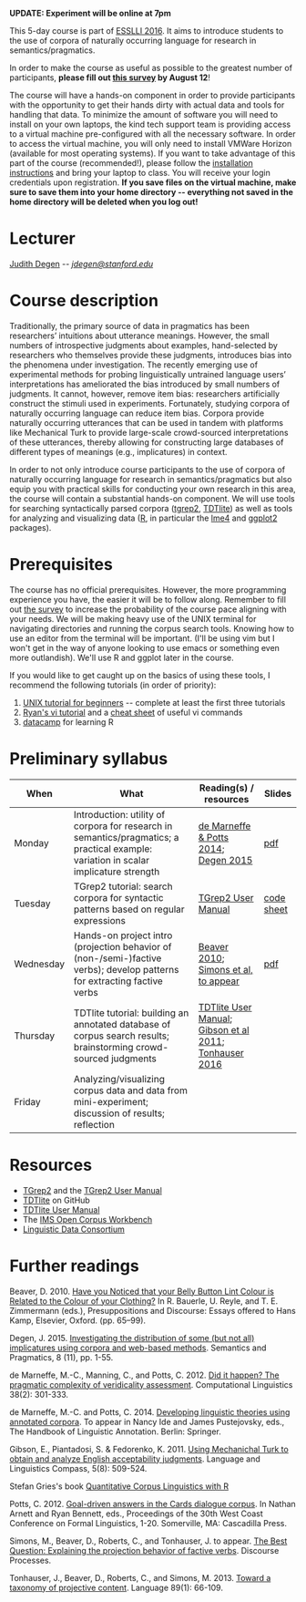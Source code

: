 **UPDATE: Experiment will be online at 7pm**

This 5-day course is part of [ESSLLI 2016](http://esslli2016.unibz.it/). It aims to introduce students to the use of corpora of naturally occurring language for research in semantics/pragmatics.

In order to make the course as useful as possible to the greatest number of participants, **please fill out [this survey](https://docs.google.com/forms/d/e/1FAIpQLSeEFAbBObNEkY4VoCX4Vbj4D-6NwhCMXoyN3GnVhe6Jv4srtg/viewform) by August 12**!

The course will have a hands-on component in order to provide participants with the opportunity to get their hands dirty with actual data and tools for handling that data. To minimize the amount of software you will need to install on your own laptops, the kind tech support team is providing access to a virtual machine pre-configured with all the necessary software. In order to access the virtual machine, you will only need to install VMWare Horizon (available for most operating systems). If you want to take advantage of this part of the course (recommended!), please follow the [installation instructions](https://wiki.inf.unibz.it/public/vdi_labs#your_pcmacandriodioslinux_device) and bring your laptop to class. You will receive your login credentials upon registration. **If you save files on the virtual machine, make sure to save them into your home directory -- everything not saved in the home directory will be deleted when you log out!**

# Lecturer

[Judith Degen](https://sites.google.com/site/judithdegen/) -- *jdegen@stanford.edu*

# Course description

Traditionally, the primary source of data in pragmatics has been researchers’ intuitions about utterance meanings. However, the small numbers of introspective judgments about examples, hand-selected by researchers who themselves provide these judgments, introduces bias into the  phenomena under investigation.  The recently emerging use of experimental methods for probing linguistically untrained  language users’ interpretations has ameliorated the bias introduced by small numbers of judgments. It cannot, however, remove item bias: researchers  artificially construct the stimuli used in experiments. Fortunately, studying corpora of naturally occurring language can reduce item bias. Corpora provide naturally occurring utterances that can be used in tandem with platforms like Mechanical Turk to provide large-scale crowd-sourced interpretations of these utterances, thereby allowing for constructing large databases of different types of meanings (e.g., implicatures) in context. 

In order to not only introduce course participants to the use of corpora of naturally occurring language for research in semantics/pragmatics but also equip you with practical skills for conducting your own research in this area, the course will contain a substantial hands-on component. We will use tools for searching syntactically parsed corpora ([tgrep2](https://tedlab.mit.edu/~dr/Tgrep2/), [TDTlite](https://github.com/thegricean/TDTlite/)) as well as tools for analyzing and visualizing data ([R](https://www.r-project.org/), in particular the [lme4](https://cran.r-project.org/web/packages/lme4/lme4.pdf) and [ggplot2](http://ggplot2.org/) packages). 

# Prerequisites

The course has no official prerequisites. However, the more programming experience you have, the easier it will be to follow along. Remember to fill out [the survey](https://docs.google.com/forms/d/e/1FAIpQLSeEFAbBObNEkY4VoCX4Vbj4D-6NwhCMXoyN3GnVhe6Jv4srtg/viewform) to increase the probability of the course pace aligning with your needs.
We will be making heavy use of the UNIX terminal for navigating directories and running the corpus search tools. Knowing how to use an editor from the terminal will be important. (I'll be using vim but I won't get in the way of anyone looking to use emacs or something even more outlandish). We'll use R and ggplot later in the course.

If you would like to get caught up on the basics of using these tools, I recommend the following tutorials (in order of priority):

1. [UNIX tutorial for beginners](http://www.ee.surrey.ac.uk/Teaching/Unix/) -- complete at least the first three tutorials
2. [Ryan's vi tutorial](http://ryanstutorials.net/linuxtutorial/vi.php) and a [cheat sheet](http://www.lagmonster.org/docs/vi.html) of useful vi commands
3. [datacamp](https://www.datacamp.com/) for learning R

# Preliminary syllabus

When        | What               | Reading(s) / resources | Slides
---------- | ------------------ | ---------------------- | -------
Monday     | Introduction: utility of corpora for research in semantics/pragmatics; a practical example: variation in scalar implicature strength| [de Marneffe & Potts 2014](http://web.stanford.edu/~cgpotts/papers/demarneffe-potts-lingann.pdf); [Degen 2015](http://semprag.org/article/view/sp.8.11) | [pdf](https://github.com/thegricean/esslli2016_corpuspragmatics/blob/master/slides/day1_corpora.pdf)
Tuesday | TGrep2 tutorial: search corpora for syntactic patterns based on regular expressions | [TGrep2 User Manual](https://tedlab.mit.edu/~dr/Tgrep2/tgrep2.pdf) | [code sheet](https://github.com/thegricean/esslli2016_corpuspragmatics/blob/master/code_sheets/tgrep2.md)
Wednesday | Hands-on project intro (projection behavior of (non-/semi-)factive verbs); develop patterns for extracting factive verbs | [Beaver 2010](https://www.researchgate.net/publication/2840852_Have_you_noticed_that_your_Belly_Button_Lint_colour_is_related_to_the_colour_of_your_clothing); [Simons et al, to appear](http://www.cmu.edu/dietrich/philosophy/docs/simons/BestQuestion-Resubmission-FormattedForPosting-6-8-15.pdf) | [pdf](https://github.com/thegricean/esslli2016_corpuspragmatics/blob/master/slides/day234_factives.pdf)
Thursday | TDTlite tutorial: building an annotated database of corpus search results; brainstorming crowd-sourced judgments | [TDTlite User Manual](https://github.com/thegricean/TDTlite/blob/master/docs/tdt_manual.pdf); [Gibson et al 2011](https://github.com/thegricean/esslli2016_corpuspragmatics/blob/master/readings/gibson2011.pdf); [Tonhauser 2016](https://github.com/thegricean/esslli2016_corpuspragmatics/blob/master/readings/tonhauser-salt26.pdf)|
Friday | Analyzing/visualizing corpus data and data from mini-experiment; discussion of results; reflection | |

# Resources

- [TGrep2](https://tedlab.mit.edu/~dr/Tgrep2/) and the [TGrep2 User Manual](https://tedlab.mit.edu/~dr/Tgrep2/tgrep2.pdf)
- [TDTlite](https://github.com/thegricean/TDTlite) on GitHub
- [TDTlite User Manual](https://github.com/thegricean/TDTlite/blob/master/docs/tdt_manual.pdf)
- The [IMS Open Corpus Workbench](http://cwb.sourceforge.net/)
- [Linguistic Data Consortium](https://www.ldc.upenn.edu/language-resources/data)

# Further readings

Beaver, D. 2010. [Have you Noticed that your Belly Button Lint Colour is Related to the Colour of your Clothing?](https://www.researchgate.net/publication/2840852_Have_you_noticed_that_your_Belly_Button_Lint_colour_is_related_to_the_colour_of_your_clothing) In R. Bauerle, U. Reyle, and T. E. Zimmermann (eds.), Presuppositions and Discourse: Essays offered to Hans Kamp, Elsevier, Oxford. (pp. 65–99).

Degen, J. 2015. [Investigating the distribution of some (but not all) implicatures using corpora and web-based methods](http://semprag.org/article/view/sp.8.11). Semantics and Pragmatics, 8 (11), pp. 1-55.

de Marneffe, M.-C., Manning, C., and Potts, C. 2012. [Did it happen? The pragmatic complexity of veridicality assessment](http://aclweb.org/anthology/J/J12/J12-2003.pdf). Computational Linguistics 38(2): 301-333.

de Marneffe, M.-C. and Potts, C. 2014. [Developing linguistic theories using annotated corpora](http://web.stanford.edu/~cgpotts/papers/demarneffe-potts-lingann.pdf). To appear in Nancy Ide and James Pustejovsky, eds., The Handbook of Linguistic Annotation. Berlin: Springer.

Gibson, E., Piantadosi, S. & Fedorenko, K. 2011. [Using Mechanichal Turk to obtain and analyze English acceptability judgments](https://github.com/thegricean/esslli2016_corpuspragmatics/blob/master/readings/gibson2011.pdf). Language and Linguistics Compass, 5(8): 509-524.

Stefan Gries's book [Quantitative Corpus Linguistics with R](https://www.routledge.com/Quantitative-Corpus-Linguistics-with-R-A-Practical-Introduction-2nd-Edition/Gries/p/book/9781138816275)

Potts, C. 2012. [Goal-driven answers in the Cards dialogue corpus](http://www.lingref.com/cpp/wccfl/30/abstract2800.html). In Nathan Arnett and Ryan Bennett, eds., Proceedings of the 30th West Coast Conference on Formal Linguistics, 1-20. Somerville, MA: Cascadilla Press. 

Simons, M., Beaver, D., Roberts, C., and Tonhauser, J. to appear. [The Best Question: Explaining the projection behavior of factive verbs](http://www.cmu.edu/dietrich/philosophy/docs/simons/BestQuestion-Resubmission-FormattedForPosting-6-8-15.pdf). Discourse Processes.

Tonhauser, J., Beaver, D., Roberts, C., and Simons, M. 2013. [Toward a taxonomy of projective content](http://www.ling.ohio-state.edu/~judith/Tonhauser-etal.pdf). Language 89(1): 66-109.